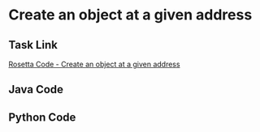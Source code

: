 # Create an object at a given address

## Task Link
[Rosetta Code - Create an object at a given address](https://rosettacode.org/wiki/Create_an_object_at_a_given_address)

## Java Code
## Python Code
